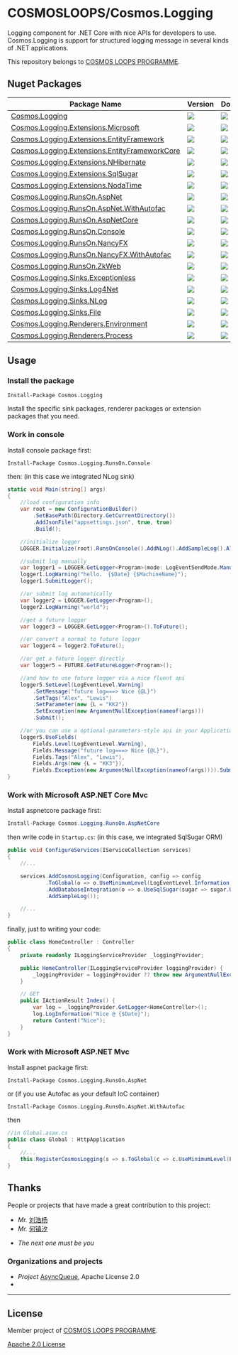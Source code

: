# COSMOSLOOPS/Cosmos.Logging

Logging component for .NET Core with nice APIs for developers to use. Cosmos.Logging is support for structured logging message in several kinds of .NET applications.

This repository belongs to [COSMOS LOOPS PROGRAMME](https://github.com/cosmos-loops/).

## Nuget Packages

| Package Name                                                                                                                   | Version                                                                               | Downloads                                                                              |
| ------------------------------------------------------------------------------------------------------------------------------ | ------------------------------------------------------------------------------------- | -------------------------------------------------------------------------------------- |
| [Cosmos.Logging](https://www.nuget.org/packages/Cosmos.Logging/)                                                               | ![](https://img.shields.io/nuget/v/Cosmos.Logging.svg)                                | ![](https://img.shields.io/nuget/dt/Cosmos.Logging.svg)                                |
| [Cosmos.Logging.Extensions.Microsoft](https://www.nuget.org/packages/Cosmos.Logging.Extensions.Microsoft/)                     | ![](https://img.shields.io/nuget/v/Cosmos.Logging.Extensions.Microsoft.svg)           | ![](https://img.shields.io/nuget/dt/Cosmos.Logging.Extensions.Microsoft.svg)           |
| [Cosmos.Logging.Extensions.EntityFramework](https://www.nuget.org/packages/Cosmos.Logging.Extensions.EntityFramework/)         | ![](https://img.shields.io/nuget/v/Cosmos.Logging.Extensions.EntityFramework.svg)     | ![](https://img.shields.io/nuget/dt/Cosmos.Logging.Extensions.EntityFramework.svg)     |
| [Cosmos.Logging.Extensions.EntityFrameworkCore](https://www.nuget.org/packages/Cosmos.Logging.Extensions.EntityFrameworkCore/) | ![](https://img.shields.io/nuget/v/Cosmos.Logging.Extensions.EntityFrameworkCore.svg) | ![](https://img.shields.io/nuget/dt/Cosmos.Logging.Extensions.EntityFrameworkCore.svg) |
| [Cosmos.Logging.Extensions.NHibernate](https://www.nuget.org/packages/Cosmos.Logging.Extensions.NHibernate/)                   | ![](https://img.shields.io/nuget/v/Cosmos.Logging.Extensions.NHibernate.svg)          | ![](https://img.shields.io/nuget/dt/Cosmos.Logging.Extensions.NHibernate.svg)          |
| [Cosmos.Logging.Extensions.SqlSugar](https://www.nuget.org/packages/Cosmos.Logging.Extensions.SqlSugar/)                       | ![](https://img.shields.io/nuget/v/Cosmos.Logging.Extensions.SqlSugar.svg)            | ![](https://img.shields.io/nuget/dt/Cosmos.Logging.Extensions.SqlSugar.svg)            |
| [Cosmos.Logging.Extensions.NodaTime](https://www.nuget.org/packages/Cosmos.Logging.Extensions.NodaTime/)                       | ![](https://img.shields.io/nuget/v/Cosmos.Logging.Extensions.NodaTime.svg)            | ![](https://img.shields.io/nuget/dt/Cosmos.Logging.Extensions.NodaTime.svg)            |
| [Cosmos.Logging.RunsOn.AspNet](https://www.nuget.org/packages/Cosmos.Logging.RunsOn.AspNet/)                                   | ![](https://img.shields.io/nuget/v/Cosmos.Logging.RunsOn.AspNet.svg)                  | ![](https://img.shields.io/nuget/dt/Cosmos.Logging.RunsOn.AspNet.svg)                  |
| [Cosmos.Logging.RunsOn.AspNet.WithAutofac](https://www.nuget.org/packages/Cosmos.Logging.RunsOn.AspNet.WithAutofac/)           | ![](https://img.shields.io/nuget/v/Cosmos.Logging.RunsOn.AspNet.WithAutofac.svg)      | ![](https://img.shields.io/nuget/dt/Cosmos.Logging.RunsOn.AspNet.WithAutofac.svg)      |
| [Cosmos.Logging.RunsOn.AspNetCore](https://www.nuget.org/packages/Cosmos.Logging.RunsOn.AspNetCore/)                           | ![](https://img.shields.io/nuget/v/Cosmos.Logging.RunsOn.AspNetCore.svg)              | ![](https://img.shields.io/nuget/dt/Cosmos.Logging.RunsOn.AspNetCore.svg)              |
| [Cosmos.Logging.RunsOn.Console](https://www.nuget.org/packages/Cosmos.Logging.RunsOn.Console/)                                 | ![](https://img.shields.io/nuget/v/Cosmos.Logging.RunsOn.Console.svg)                 | ![](https://img.shields.io/nuget/dt/Cosmos.Logging.RunsOn.Console.svg)                 |
| [Cosmos.Logging.RunsOn.NancyFX](https://www.nuget.org/packages/Cosmos.Logging.RunsOn.NancyFX/)                                 | ![](https://img.shields.io/nuget/v/Cosmos.Logging.RunsOn.NancyFX.svg)                 | ![](https://img.shields.io/nuget/dt/Cosmos.Logging.RunsOn.NancyFX.svg)                 |
| [Cosmos.Logging.RunsOn.NancyFX.WithAutofac](https://www.nuget.org/packages/Cosmos.Logging.RunsOn.NancyFX.WithAutofac/)         | ![](https://img.shields.io/nuget/v/Cosmos.Logging.RunsOn.NancyFX.WithAutofac.svg)     | ![](https://img.shields.io/nuget/dt/Cosmos.Logging.RunsOn.NancyFX.WithAutofac.svg)     |
| [Cosmos.Logging.RunsOn.ZkWeb](https://www.nuget.org/packages/Cosmos.Logging.RunsOn.ZkWeb/)                                     | ![](https://img.shields.io/nuget/v/Cosmos.Logging.RunsOn.ZkWeb.svg)                   | ![](https://img.shields.io/nuget/dt/Cosmos.Logging.RunsOn.ZkWeb.svg)                   |
| [Cosmos.Logging.Sinks.Exceptionless](https://www.nuget.org/packages/Cosmos.Logging.Sinks.Exceptionless/)                       | ![](https://img.shields.io/nuget/v/Cosmos.Logging.Sinks.Exceptionless.svg)            | ![](https://img.shields.io/nuget/dt/Cosmos.Logging.Sinks.Exceptionless.svg)            |
| [Cosmos.Logging.Sinks.Log4Net](https://www.nuget.org/packages/Cosmos.Logging.Sinks.Log4Net/)                                   | ![](https://img.shields.io/nuget/v/Cosmos.Logging.Sinks.Log4Net.svg)                  | ![](https://img.shields.io/nuget/dt/Cosmos.Logging.Sinks.Log4Net.svg)                  |
| [Cosmos.Logging.Sinks.NLog](https://www.nuget.org/packages/Cosmos.Logging.Sinks.NLog/)                                         | ![](https://img.shields.io/nuget/v/Cosmos.Logging.Sinks.NLog.svg)                     | ![](https://img.shields.io/nuget/dt/Cosmos.Logging.Sinks.NLog.svg)                     |
| [Cosmos.Logging.Sinks.File](https://www.nuget.org/packages/Cosmos.Logging.Sinks.File/)                                         | ![](https://img.shields.io/nuget/v/Cosmos.Logging.Sinks.File.svg)                     | ![](https://img.shields.io/nuget/dt/Cosmos.Logging.Sinks.File.svg)                     |
| [Cosmos.Logging.Renderers.Environment](https://www.nuget.org/packages/Cosmos.Logging.Renderers.Environment/)                   | ![](https://img.shields.io/nuget/v/Cosmos.Logging.Renderers.Environment.svg)          | ![](https://img.shields.io/nuget/dt/Cosmos.Logging.Renderers.Environment.svg)          |
| [Cosmos.Logging.Renderers.Process](https://www.nuget.org/packages/Cosmos.Logging.Renderers.Process/)                           | ![](https://img.shields.io/nuget/v/Cosmos.Logging.Renderers.Process.svg)              | ![](https://img.shields.io/nuget/dt/Cosmos.Logging.Renderers.Process.svg)              |

## Usage

### Install the package

```
Install-Package Cosmos.Logging
```

Install the specific sink packages, renderer packages or extension packages that you need.


### Work in console

Install console package first:

```
Install-Package Cosmos.Logging.RunsOn.Console
```

then: (in this case we integrated NLog sink)

```c#
static void Main(string[] args)
{
    //load configuration info
    var root = new ConfigurationBuilder()
        .SetBasePath(Directory.GetCurrentDirectory())
        .AddJsonFile("appsettings.json", true, true)
        .Build();

    //initialize logger
    LOGGER.Initialize(root).RunsOnConsole().AddNLog().AddSampleLog().AllDone();

    //submit log manually
    var logger1 = LOGGER.GetLogger<Program>(mode: LogEventSendMode.Manually);
    logger1.LogWarning("hello， {$Date} {$MachineName}");
    logger1.SubmitLogger();

    //or submit log automatically
    var logger2 = LOGGER.GetLogger<Program>();
    logger2.LogWarning("world");

    //get a future logger
    var logger3 = LOGGER.GetLogger<Program>().ToFuture();

    //or convert a normal to future logger
    var logger4 = logger2.ToFuture();

    //or get a future logger directly
    var logger5 = FUTURE.GetFutureLogger<Program>();

    //and how to use future logger via a nice fluent api
    logger5.SetLevel(LogEventLevel.Warning)
        .SetMessage("future log===> Nice {@L}")
        .SetTags("Alex", "Lewis")
        .SetParameter(new {L = "KK2"})
        .SetException(new ArgumentNullException(nameof(args)))
        .Submit();

    //or you can use a optional-parameters-style api in your Application-Framework
    logger5.UseFields(
        Fields.Level(LogEventLevel.Warning),
        Fields.Message("future log===> Nice {@L}"),
        Fields.Tags("Alex", "Lewis"),
        Fields.Args(new {L = "KK3"}),
        Fields.Exception(new ArgumentNullException(nameof(args)))).Submit();
}
```

### Work with Microsoft ASP.NET Core Mvc

Install aspnetcore package first:

```c#
Install-Package Cosmos.Logging.RunsOn.AspNetCore
```

then write code in `Startup.cs`: (in this case, we integrated SqlSugar ORM)

```c#
public void ConfigureServices(IServiceCollection services)
{
    //...

    services.AddCosmosLogging(Configuration, config => config
            .ToGlobal(o => o.UseMinimumLevel(LogEventLevel.Information))
            .AddDatabaseIntegration(o => o.UseSqlSugar(sugar => sugar.UseAlias("Everything", LogEventLevel.Verbose)))
            .AddSampleLog());

    //...
}
```

finally, just to writing your code:

```c#
public class HomeController : Controller
{
    private readonly ILoggingServiceProvider _loggingProvider;

    public HomeController(ILoggingServiceProvider loggingProvider) {
        _loggingProvider = loggingProvider ?? throw new ArgumentNullException(nameof(loggingProvider));
    }

    // GET
    public IActionResult Index() {
        var log = _loggingProvider.GetLogger<HomeController>();
        log.LogInformation("Nice @ {$Date}");
        return Content("Nice");
    }
}

```

### Work with Microsoft ASP.NET Mvc

Install aspnet package first:

```
Install-Package Cosmos.Logging.RunsOn.AspNet
```

or (if you use Autofac as your default IoC container)

```
Install-Package Cosmos.Logging.RunsOn.AspNet.WithAutofac
```

then

```c#
//in Global.asax.cs
public class Global : HttpApplication
{
    //...
    this.RegisterCosmosLogging(s => s.ToGlobal(c => c.UseMinimumLevel(LogEventLevel.Verbose)).AddSampleLog());
}

```

## Thanks

People or projects that have made a great contribution to this project:

+ *Mr.* [刘浩杨](https://github.com/liuhaoyang)
+ *Mr.* [何镇汐](https://github.com/UtilCore)
- _The next one must be you_

### Organizations and projects

+ *Project* [AsyncQueue](https://github.com/Sunlighter/AsyncQueues), Apache License 2.0
+ 
---

## License

Member project of [COSMOS LOOPS PROGRAMME](https://github.com/cosmos-loops).

[Apache 2.0 License](/LICENSE)